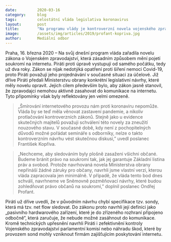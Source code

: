 ```yaml
---
date:         2020-03-16
category:     blog
tags:         celostátní vláda legislativa koronavirus
layout:       post
title:        "Na programu vlády je kontroverzní novela vojenského zpravodajství, Piráti varují před ztrátou soukromí na internetu"
image:        /assets/img/articles/2019/profant-kopriva.jpg
author:       Mediální odbor
--- 
```


 

Praha, 16. března 2020 – Na svůj dnešní program vláda zařadila novelu zákona o Vojenském zpravodajství, která zásadním způsobem mění pojetí soukromí na internetu. Piráti proti úpravě vystupují od samého počátku, tedy už dva roky. Zákon se nijak nedotýká opatření proti šíření nemoci Covid-19, proto Piráti považují jeho projednávání v současné situaci za účelové. Již dříve Piráti předali Ministerstvu obrany konkrétní legislativní návrhy, které měly novelu opravit. Jejich cílem především bylo, aby zákon jasně stanovil, že zpravodajci nemohou aktivně zasahovat do komunikace na internetu. Tyto připomínky však byly reflektovány jen velmi omezeně. 

 

> „Šmírování internetového provozu nám proti koronaviru nepomůže. Vláda by se teď měla věnovat zastavení pandemie, a nikoliv protlačování kontroverzních zákonů. Stejně jako u evidence skutečných majitelů považuji schválení této novely za zneužití nouzového stavu. V současné době, kdy není z pochopitelných důvodů možné pořádat semináře s odborníky, nelze o takto kontroverzním návrhu vést skutečnou diskusi,” uvedl poslanec František Kopřiva. 

 

> „Nechceme, aby sledováním byly plošně zasaženi všichni občané. Budeme bránit právo na soukromí tak, jak jej garantuje Základní listina práv a svobod. Protože navrhovaná novela Ministerstva obrany nepřináší žádné záruky pro občany, navrhli jsme vlastní verzi, kterou vláda zapracovala jen minimálně. V případě, že vláda tento bod dnes schválí, navrhneme ve Sněmovně pozměňovací návrhy, které budou zohledňovat právo občanů na soukromí,” doplnil poslanec Ondřej Profant.

 

Piráti už dříve uvedli, že v původním návrhu chybí specifikace tzv. sondy, která má tzv. net flow sledovat. Do zákonu proto navrhli její definici jako „pasivního hardwarového zařízení, které je do zřízeného rozhraní připojeno odbočně”, která zaručuje, že nebude možné zasáhnout do komunikace. Kromě technických upřesnění navrhli Piráti i zefektivnění kontroly Vojenského zpravodajství parlamentní komisí nebo náhradu škod, které by provozem sond mohly vzniknout firmám zajišťujícím poskytování internetu. 
